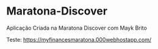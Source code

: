 # Maratona-Discover
Aplicação Criada na Maratona Discover com Mayk Brito

Teste: https://myfinancesmaratona.000webhostapp.com/
